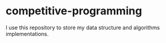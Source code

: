 # competitive-programming
I use this repository to store my data structure and algorithms implementations.
